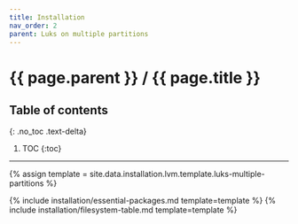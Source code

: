 ```yaml
---
title: Installation
nav_order: 2
parent: Luks on multiple partitions
---
```


# {{ page.parent }} / {{ page.title }}

## Table of contents
{: .no_toc .text-delta}

1. TOC
{:toc}

---

{% assign template = site.data.installation.lvm.template.luks-multiple-partitions %}

{% include installation/essential-packages.md template=template %}
{% include installation/filesystem-table.md template=template %}
